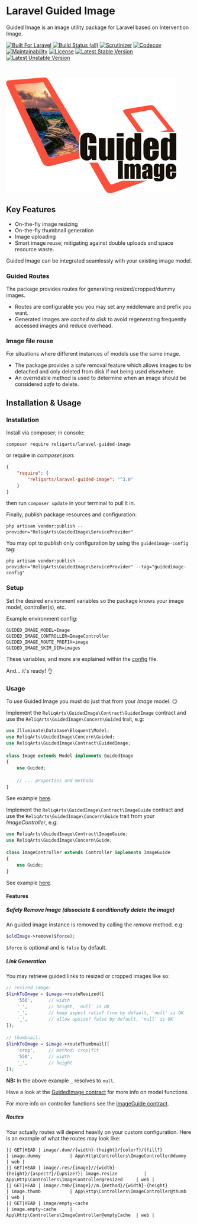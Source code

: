 # Laravel Guided Image

Guided Image is an image utility package for Laravel based on Intervention Image.

[![Built For Laravel](https://img.shields.io/badge/built%20for-laravel-red.svg?style=flat-square)](http://laravel.com)
[![Build Status (all)](https://img.shields.io/travis/com/reliqarts/laravel-guided-image?style=flat-square)](https://travis-ci.com/reliqarts/laravel-guided-image)
[![Scrutinizer](https://img.shields.io/scrutinizer/g/reliqarts/laravel-guided-image.svg?style=flat-square)](https://scrutinizer-ci.com/g/reliqarts/laravel-guided-image/)
[![Codecov](https://img.shields.io/codecov/c/github/reliqarts/laravel-guided-image.svg?style=flat-square)](https://codecov.io/gh/reliqarts/laravel-guided-image)
[![Maintainability](https://api.codeclimate.com/v1/badges/6ac0ef615e2e97909984/maintainability)](https://codeclimate.com/github/reliqarts/laravel-guided-image/maintainability)
[![License](https://poser.pugx.org/reliqarts/laravel-guided-image/license?format=flat-square)](https://packagist.org/packages/reliqarts/laravel-guided-image)
[![Latest Stable Version](https://poser.pugx.org/reliqarts/laravel-guided-image/version?format=flat-square)](https://packagist.org/packages/reliqarts/laravel-guided-image)
[![Latest Unstable Version](https://poser.pugx.org/reliqarts/laravel-guided-image/v/unstable?format=flat-square)](//packagist.org/packages/reliqarts/laravel-guided-image)

&nbsp;

[![Guided Image for Laravel](https://raw.githubusercontent.com/reliqarts/laravel-guided-image/main/docs/images/logo.png)](#)

## Key Features

- On-the-fly image resizing
- On-the-fly thumbnail generation
- Image uploading
- Smart image reuse; mitigating against double uploads and space resource waste.

Guided Image can be integrated seamlessly with your existing image model.

### Guided Routes

The package provides routes for generating resized/cropped/dummy images. 
- Routes are configurable you you may set any middleware and prefix you want.
- Generated images are *cached to disk* to avoid regenerating frequently accessed images and reduce overhead.

### Image file reuse

For situations where different instances of models use the same image.
- The package provides a safe removal feature which allows images to be detached and only deleted from disk if not being used elsewhere.
- An overridable method is used to determine when an image should be considered *safe* to delete. 

## Installation & Usage

### Installation

Install via composer; in console: 
```
composer require reliqarts/laravel-guided-image
``` 
or require in *composer.json*:
```json
{
    "require": {
        "reliqarts/laravel-guided-image": "^3.0"
    }
}
```
then run `composer update` in your terminal to pull it in.

Finally, publish package resources and configuration:

```
php artisan vendor:publish --provider="ReliqArts\GuidedImage\ServiceProvider"
``` 

You may opt to publish only configuration by using the `guidedimage-config` tag:

```
php artisan vendor:publish --provider="ReliqArts\GuidedImage\ServiceProvider" --tag="guidedimage-config"
``` 

### Setup

Set the desired environment variables so the package knows your image model, controller(s), etc. 

Example environment config:
```
GUIDED_IMAGE_MODEL=Image
GUIDED_IMAGE_CONTROLLER=ImageController
GUIDED_IMAGE_ROUTE_PREFIX=image
GUIDED_IMAGE_SKIM_DIR=images
```

These variables, and more are explained within the [config](https://github.com/ReliqArts/laravel-guided-image/blob/master/config/config.php) file.

And... it's ready! :ok_hand:

### Usage

To *use* Guided Image you must do just that from your *Image* model. :smirk:

Implement the `ReliqArts\GuidedImage\Contract\GuidedImage` contract and use the `ReliqArts\GuidedImage\Concern\Guided` trait, e.g:

```php
use Illuminate\Database\Eloquent\Model;
use ReliqArts\GuidedImage\Concern\Guided;
use ReliqArts\GuidedImage\Contract\GuidedImage;

class Image extends Model implements GuidedImage
{
    use Guided;

    // ... properties and methods
}
```
See example [here](https://github.com/ReliQArts/laravel-guided-image/blob/master/docs/examples/Image.php).

Implement the `ReliqArts\GuidedImage\Contract\ImageGuide` contract and use the `ReliqArts\GuidedImage\Concern\Guide` trait from your *ImageController*, e.g:

```php
use ReliqArts\GuidedImage\Contract\ImageGuide;
use ReliqArts\GuidedImage\Concern\Guide;

class ImageController extends Controller implements ImageGuide
{
    use Guide;
}
```
See example [here](https://github.com/ReliQArts/laravel-guided-image/blob/master/docs/examples/ImageController.php).

#### Features

##### Safely Remove Image (dissociate & conditionally delete the image)

An guided image instance is removed by calling the *remove* method. e.g:

```php
$oldImage->remove($force);
```
`$force` is optional and is `false` by default.

##### Link Generation

You may retrieve guided links to resized or cropped images like so:

```php
// resized image:
$linkToImage = $image->routeResized([
    '550',      // width
    '_',        // height, 'null' is OK 
    '_',        // keep aspect ratio? true by default, 'null' is OK
    '_',        // allow upsize? false by default, 'null' is OK
]);

// thumbnail:
$linkToImage = $image->routeThumbnail([
    'crop',     // method: crop|fit
    '550',      // width
    '_',        // height
]);
```
**NB:** In the above example `_` resolves to `null`.

Have a look at the [GuidedImage contract](https://github.com/ReliQArts/laravel-guided-image/blob/master/src/Contract/GuidedImage.php) for more info on model functions.

For more info on controller functions see the [ImageGuide contract](https://github.com/reliqarts/laravel-guided-image/blob/master/src/Contract/ImageGuide.php).

##### Routes

Your actually routes will depend heavily on your custom configuration. Here is an example of what the routes may look like:

```
|| GET|HEAD | image/.dum//{width}-{height}/{color?}/{fill?}           | image.dummy           | App\Http\Controllers\ImageController@dummy       | web |
|| GET|HEAD | image/.res/{image}//{width}-{height}/{aspect?}/{upSize?}| image.resize          | App\Http\Controllers\ImageController@resized     | web |
|| GET|HEAD | image/.tmb/{image}//m.{method}/{width}-{height}         | image.thumb           | App\Http\Controllers\ImageController@thumb       | web |
|| GET|HEAD | image/empty-cache                                       | image.empty-cache     | App\Http\Controllers\ImageController@emptyCache  | web |

```
